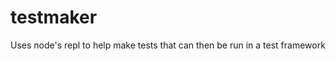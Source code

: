 testmaker
=========

Uses node&#39;s repl to help make tests that can then be run in a test framework